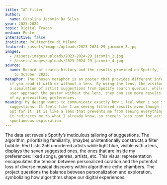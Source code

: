 ```yaml
---
title: “A” filter
author:
  name: Carolina Jacomin Da Silva
year: 2023-2024
topic: Digital Traces
medium: Poster
interactive: false
institute: Politecnico di Milano
featured: /assets/images/uploads/2023-2024-29_jacomin_3.jpg
images:
  - /assets/images/uploads/2023-2024-29_jacomin_2.jpg
  - /assets/images/uploads/2023-2024-29_jacomin_4.jpg
source:
  name: Record of search history and the results provided on Spotify, from August
    to October 2023.
metaphor: The chosen metaphor is an poster that provides different information
  if you read it with or without a lens. By using the lens, the visitor can see
  a simulation of artist suggestions from Spotify search queries, while if the
  user approach the poster without the lens, they can see more results, outside
  of my preexisting preferences.
meaning: My design wants to communicate exactly how i feel when i see Spotify
  suggestions. It feels like I am seeing filtered results even though i didn't
  opt for it. It is like a lens that prevents me from seeing everything, instead
  it redirects me to what I already know, so there's less room for accidental or
  spontaneous exploration.
---
```

The data set reveals Spotify’s meticulous tailoring of suggestions. The algorithm,
prioritizing familiarity, (maybe) unintentionally constructs a filter bubble. Red Lists 256 unordered artists while light blue, visible with a lens, displays the seven suggested ones, the ones that are inside my preferences: liked songs, genres, artists, etc. This visual representation encapsulates the tension between personalized curation and the potential loss of diverse musical discovery within algorithmic echo chambers. The project questions the balance between
personalization and exploration, symbolizing how algorithms shape our digital experiences.